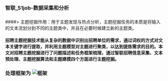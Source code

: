 ### 智联_51job-数据采集和分析
###
####> 主题挖掘作用：用于主题发现与热点分析，主题挖掘任务的本质是将输入的文本流划分到不同的主题类中，并且在必要时候建立新的主题类。
#### 招聘主题挖掘技术能从复杂的数据中识别出招聘单位的需求，通过词权的方式对文本关键字进行提取，并利用主题模型对主题进行聚类，以达到提炼需求的目的。本文对招聘主题挖掘进行了问题描述和任务框架梳理，通过智联招聘信息采集、文本预处理、主题挖掘算法和主题建模四个方面进行主题挖掘。
### 
### 处理框架为 ![框架](https://github.com/CarryChang/zhilian-51job-analysis/blob/master/pic/LDA4.png)
